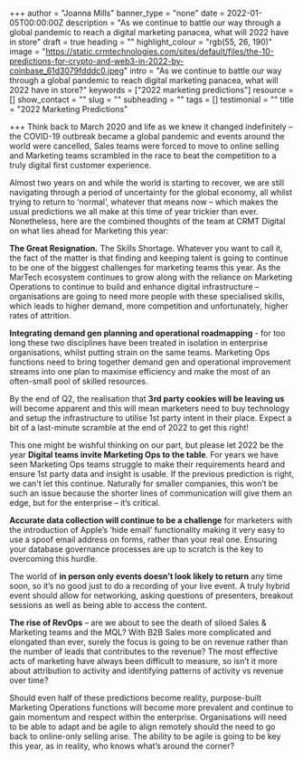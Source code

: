 +++
author = "Joanna Mills"
banner_type = "none"
date = 2022-01-05T00:00:00Z
description = "As we continue to battle our way through a global pandemic to reach a digital marketing panacea, what will 2022 have in store"
draft = true
heading = ""
highlight_colour = "rgb(55, 26, 190)"
image = "https://static.crmtechnologies.com/sites/default/files/the-10-predictions-for-crypto-and-web3-in-2022-by-coinbase_61d3079fdddc0.jpeg"
intro = "As we continue to battle our way through a global pandemic to reach digital marketing panacea, what will 2022 have in store?"
keywords = ["2022 marketing predictions"]
resource = []
show_contact = ""
slug = ""
subheading = ""
tags = []
testimonial = ""
title = "2022 Marketing Predictions"

+++
Think back to March 2020 and life as we knew it changed indefinitely – the COVID-19 outbreak became a global pandemic and events around the world were cancelled, Sales teams were forced to move to online selling and Marketing teams scrambled in the race to beat the competition to a truly digital first customer experience.

Almost two years on and while the world is starting to recover, we are still navigating through a period of uncertainty for the global economy, all whilst trying to return to ‘normal’, whatever that means now – which makes the usual predictions we all make at this time of year trickier than ever. Nonetheless, here are the combined thoughts of the team at CRMT Digital on what lies ahead for Marketing this year:

**The Great Resignation.** The Skills Shortage. Whatever you want to call it, the fact of the matter is that finding and keeping talent is going to continue to be one of the biggest challenges for marketing teams this year. As the MarTech ecosystem continues to grow along with the reliance on Marketing Operations to continue to build and enhance digital infrastructure – organisations are going to need more people with these specialised skills, which leads to higher demand, more competition and unfortunately, higher rates of attrition.

**Integrating demand gen planning and operational roadmapping** - for too long these two disciplines have been treated in isolation in enterprise organisations, whilst putting strain on the same teams. Marketing Ops functions need to bring together demand gen and operational improvement streams into one plan to maximise efficiency and make the most of an often-small pool of skilled resources.

By the end of Q2, the realisation that **3rd party cookies will be leaving us** will become apparent and this will mean marketers need to buy technology and setup the infrastructure to utilise 1st party intent in their place. Expect a bit of a last-minute scramble at the end of 2022 to get this right!

This one might be wishful thinking on our part, but please let 2022 be the year **Digital teams invite Marketing Ops to the table**. For years we have seen Marketing Ops teams struggle to make their requirements heard and ensure 1st party data and insight is usable. If the previous prediction is right, we can't let this continue. Naturally for smaller companies, this won’t be such an issue because the shorter lines of communication will give them an edge, but for the enterprise – it’s critical.

**Accurate data collection will continue to be a challenge** for marketers with the introduction of Apple’s ‘hide email’ functionality making it very easy to use a spoof email address on forms, rather than your real one. Ensuring your database governance processes are up to scratch is the key to overcoming this hurdle.

The world of **in person only events doesn’t look likely to return** any time soon, so it’s no good just to do a recording of your live event. A truly hybrid event should allow for networking, asking questions of presenters, breakout sessions as well as being able to access the content.

**The rise of RevOps** – are we about to see the death of siloed Sales & Marketing teams and the MQL? With B2B Sales more complicated and elongated than ever, surely the focus is going to be on revenue rather than the number of leads that contributes to the revenue? The most effective acts of marketing have always been difficult to measure, so isn’t it more about attribution to activity and identifying patterns of activity vs revenue over time?

Should even half of these predictions become reality, purpose-built Marketing Operations functions will become more prevalent and continue to gain momentum and respect within the enterprise. Organisations will need to be able to adapt and be agile to align remotely should the need to go back to online-only selling arise. The ability to be agile is going to be key this year, as in reality, who knows what’s around the corner?